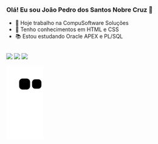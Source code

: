 ### Olá! Eu sou João Pedro dos Santos Nobre Cruz 👋


- 🏬  Hoje trabalho na CompuSoftware Soluções
- 📖 Tenho conhecimentos em HTML e CSS
- 📚 Estou estudando Oracle APEX e PL/SQL


##

<div> 
  <a href="https://www.instagram.com/cruz.nobre/" target="_blank"><img src="https://img.shields.io/badge/-Instagram-%23E4405F?style=for-the-badge&logo=instagram&logoColor=white" target="_blank"></a>
  <a href = "mailto:jpedrosncruz@gmail.com"><img src="https://img.shields.io/badge/Gmail-D14836?style=for-the-badge&logo=gmail&logoColor=white" target="_blank"></a>
  <a href="[https://www.linkedin.com/in/jo%C3%A3o-pedro-nobre-cruz/](https://www.linkedin.com/in/joao-pedro-nobre-cruz/)" target="_blank"><img src="https://img.shields.io/badge/-LinkedIn-%230077B5?style=for-the-badge&logo=linkedin&logoColor=white" target="_blank"></a> 
 
  ![Snake animation](https://github.com/JoaoPedroSNCruz/JoaoPedroSNCruz/blob/output/github-contribution-grid-snake.svg)
 
</div>
